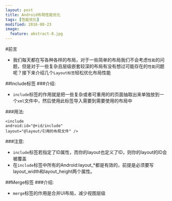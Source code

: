 ```yaml
---
layout: post
title: Android布局性能优化
tags: [性能优化]
modified: 2016-08-23
image:
  feature: abstract-8.jpg
---
```


#前言
 * 我们每天都在写各种各样的布局，对于一些简单的布局我们不会考虑`性能`的问题，但是对于一些复杂且层级嵌套较深的布局有没有想过可能存在的`性能`问题呢？接下来介绍几个`Layout标签`轻松优化布局性能

##Include标签
###介绍:
* `include`标签的作用就是把一些复杂或者可重用的的页面抽取出来单独放到一个`xml`文件中，然后使用此标签导入需要到需要使用的布局中

###用法:

```android
<include
android:id="@+id/include"
layout="@layout/引用的布局文件" />

```
###注意:
* `include`标签若指定了ID属性，而你的layout也定义了ID，则你的layout的ID会被覆盖
* 在`include`标签中所有的Android:layout_*都是有效的，前提是必须要写layout_width和layout_height两个属性。

##Merge标签
###介绍:
* `merge`标签的作用是合并UI布局，减少视图层级


